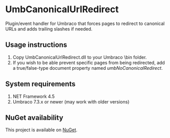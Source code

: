 # UmbCanonicalUrlRedirect
Plugin/event handler for Umbraco that forces pages to redirect to canonical URLs and adds trailing slashes if needed.

## Usage instructions
1. Copy UmbCanonicalUrlRedirect.dll to your Umbraco \bin folder.
2. If you wish to be able prevent specific pages from being redirected, add a true/false-type document property named *umbNoCanonicalRedirect*.

## System requirements
1. NET Framework 4.5
2. Umbraco 7.3.x or newer (may work with older versions)

## NuGet availability
This project is available on [NuGet](https://www.nuget.org/packages/UmbCanonicalUrlRedirect/).

